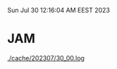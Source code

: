 Sun Jul 30 12:16:04 AM EEST 2023
# JAM
<a href='./cache/202307/30_00.log'>./cache/202307/30_00.log</a>
